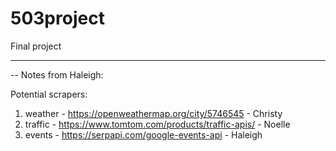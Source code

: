 # 503project
Final project

------------------

-- Notes from Haleigh:

Potential scrapers:
1. weather - https://openweathermap.org/city/5746545 - Christy
2. traffic - https://www.tomtom.com/products/traffic-apis/ - Noelle
3. events - https://serpapi.com/google-events-api - Haleigh
